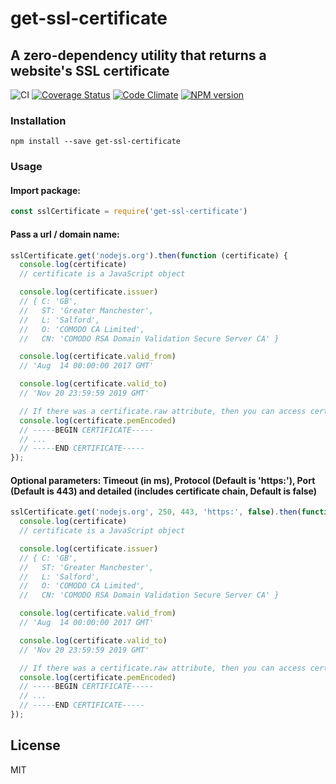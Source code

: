 # get-ssl-certificate

## A zero-dependency utility that returns a website's SSL certificate

![CI](https://github.com/DanielRuf/get-ssl-certificate/workflows/CI/badge.svg)
[![Coverage Status](https://coveralls.io/repos/github/DanielRuf/get-ssl-certificate/badge.svg?branch=master)](https://coveralls.io/github/DanielRuf/get-ssl-certificate?branch=master)
[![Code Climate](https://codeclimate.com/github/DanielRuf/get-ssl-certificate/badges/gpa.svg)](https://codeclimate.com/github/DanielRuf/get-ssl-certificate)
[![NPM version](https://img.shields.io/npm/v/get-ssl-certificate-next.svg)](https://www.npmjs.com/package/get-ssl-certificate-next)

### Installation

```shell
npm install --save get-ssl-certificate
```

### Usage

#### Import package:

```js
const sslCertificate = require('get-ssl-certificate')
```

#### Pass a url / domain name:

```js
sslCertificate.get('nodejs.org').then(function (certificate) {
  console.log(certificate)
  // certificate is a JavaScript object

  console.log(certificate.issuer)
  // { C: 'GB',
  //   ST: 'Greater Manchester',
  //   L: 'Salford',
  //   O: 'COMODO CA Limited',
  //   CN: 'COMODO RSA Domain Validation Secure Server CA' }

  console.log(certificate.valid_from)
  // 'Aug  14 00:00:00 2017 GMT'

  console.log(certificate.valid_to)
  // 'Nov 20 23:59:59 2019 GMT'

  // If there was a certificate.raw attribute, then you can access certificate.pemEncoded
  console.log(certificate.pemEncoded)
  // -----BEGIN CERTIFICATE-----
  // ...
  // -----END CERTIFICATE-----
});
```

#### Optional parameters: Timeout (in ms), Protocol (Default is 'https:'), Port (Default is 443) and detailed (includes certificate chain, Default is false)

```js
sslCertificate.get('nodejs.org', 250, 443, 'https:', false).then(function (certificate) {
  console.log(certificate)
  // certificate is a JavaScript object

  console.log(certificate.issuer)
  // { C: 'GB',
  //   ST: 'Greater Manchester',
  //   L: 'Salford',
  //   O: 'COMODO CA Limited',
  //   CN: 'COMODO RSA Domain Validation Secure Server CA' }

  console.log(certificate.valid_from)
  // 'Aug  14 00:00:00 2017 GMT'

  console.log(certificate.valid_to)
  // 'Nov 20 23:59:59 2019 GMT'

  // If there was a certificate.raw attribute, then you can access certificate.pemEncoded
  console.log(certificate.pemEncoded)
  // -----BEGIN CERTIFICATE-----
  // ...
  // -----END CERTIFICATE-----
});
```

## License

MIT
